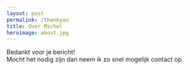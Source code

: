 ```yaml
--- 
layout: post 
permalink: /thankyou
title: Over Michel 
heroimage: about.jpg
---
```



Bedankt voor je bericht!  
Mocht het nodig zijn dan neem ik zo snel mogelijk contact op.

